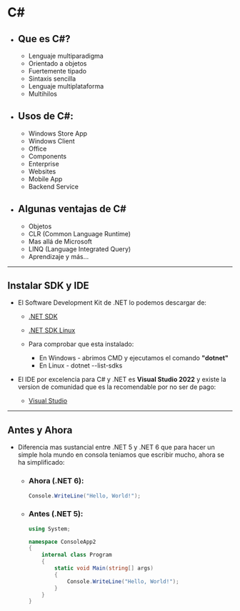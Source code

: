 # C# 

- ## Que es C#?
  - Lenguaje multiparadigma
  - Orientado a objetos
  - Fuertemente tipado
  - Sintaxis sencilla
  - Lenguaje multiplataforma
  - Multihilos
  
- ## Usos de C#:
  - Windows Store App
  - Windows Client
  - Office
  - Components
  - Enterprise
  - Websites
  - Mobile App
  - Backend Service

- ## Algunas ventajas de C#
  - Objetos
  - CLR (Common Language Runtime)
  - Mas allá de Microsoft
  - LINQ (Language Integrated Query)
  - Aprendizaje y más...

---

## Instalar SDK y IDE

- El Software Development Kit de .NET lo podemos descargar de:
    - [.NET SDK](https://dotnet.microsoft.com/en-us/download/dotnet/6.0)
    - [.NET SDK Linux](https://docs.microsoft.com/es-es/dotnet/core/install/linux?WT.mc_id=dotnet-35129-website)

    - Para comprobar que esta instalado:
      - En Windows - abrimos CMD y ejecutamos el comando **"dotnet"**
      - En Linux - dotnet --list-sdks

- El IDE por excelencia para C# y .NET es **Visual Studio 2022** y existe la version de comunidad que es la recomendable por no ser de pago:
  - [Visual Studio](https://visualstudio.microsoft.com/es/)
---

## Antes y Ahora

- Diferencia mas sustancial entre .NET 5 y .NET 6 que para hacer un simple hola mundo en consola teniamos que escribir mucho, ahora se ha simplificado:

  - ### Ahora (.NET 6):
    ```c#
    Console.WriteLine("Hello, World!");
    ```
  - ### Antes (.NET 5):
    ```c#
    using System;

    namespace ConsoleApp2
    {
        internal class Program
        {
            static void Main(string[] args)
            {
                Console.WriteLine("Hello, World!");
            }
        }
    }
    ```